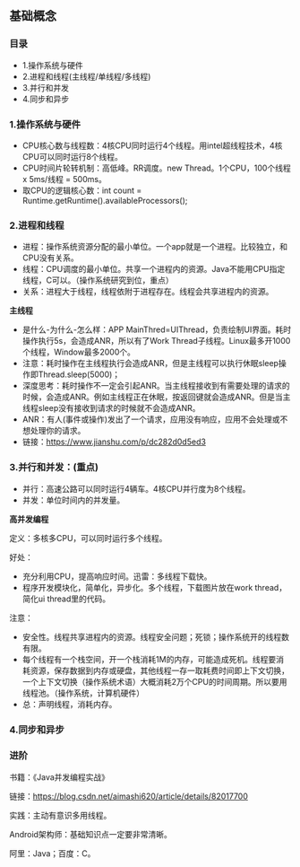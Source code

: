 ## 基础概念

### 目录

- 1.操作系统与硬件
- 2.进程和线程(主线程/单线程/多线程)
- 3.并行和并发
- 4.同步和异步

### 1.操作系统与硬件

- CPU核心数与线程数：4核CPU同时运行4个线程。用intel超线程技术，4核CPU可以同时运行8个线程。
- CPU时间片轮转机制：高低峰。RR调度。new Thread。1个CPU，100个线程 x 5ms/线程 = 500ms。
- 取CPU的逻辑核心数：int count = Runtime.getRuntime().availableProcessors();

### 2.进程和线程

* 进程：操作系统资源分配的最小单位。一个app就是一个进程。比较独立，和CPU没有关系。
* 线程：CPU调度的最小单位。共享一个进程内的资源。Java不能用CPU指定线程，C可以。（操作系统研究到位，重点）
* 关系：进程大于线程，线程依附于进程存在。线程会共享进程内的资源。

**主线程**

* 是什么-为什么-怎么样：APP MainThred=UIThread，负责绘制UI界面。耗时操作执行5s，会造成ANR，所以有了Work Thread子线程。Linux最多开1000个线程，Window最多2000个。
* 注意：耗时操作在主线程执行会造成ANR，但是主线程可以执行休眠sleep操作即Thread.sleep(5000)；
* 深度思考：耗时操作不一定会引起ANR。当主线程接收到有需要处理的请求的时候，会造成ANR。例如主线程正在休眠，按返回键就会造成ANR。但是当主线程sleep没有接收到请求的时候就不会造成ANR。
* ANR：有人(事件或操作)发出了一个请求，应用没有响应，应用不会处理或不想处理你的请求。
* 链接：https://www.jianshu.com/p/dc282d0d5ed3

### 3.并行和并发：(重点)

* 并行：高速公路可以同时运行4辆车。4核CPU并行度为8个线程。
* 并发：单位时间内的并发量。

**高并发编程**

定义：多核多CPU，可以同时运行多个线程。

好处：

* 充分利用CPU，提高响应时间。迅雷：多线程下载快。
* 程序开发模块化，简单化，异步化。多个线程，下载图片放在work thread，简化ui thread里的代码。

注意：

* 安全性。线程共享进程内的资源。线程安全问题；死锁；操作系统开的线程数有限。
* 每个线程有一个栈空间，开一个栈消耗1M的内存，可能造成死机。线程要消耗资源，保存数据到内存或硬盘，其他线程一存一取耗费时间即上下文切换，一个上下文切换（操作系统术语）大概消耗2万个CPU的时间周期。所以要用线程池。（操作系统，计算机硬件）
* 总：声明线程，消耗内存。

### 4.同步和异步

### 进阶

书籍：《Java并发编程实战》

链接：https://blog.csdn.net/aimashi620/article/details/82017700

实践：主动有意识多用线程。

Android架构师：基础知识点一定要非常清晰。

阿里：Java；百度：C。
